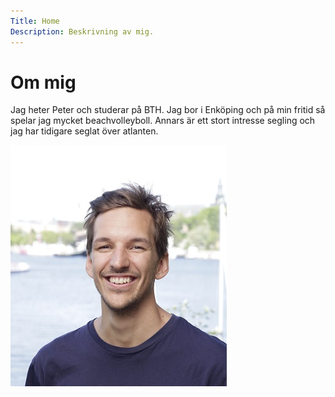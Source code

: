 ```yaml
---
Title: Home
Description: Beskrivning av mig.
---
```


Om mig
==========================

Jag heter Peter och studerar på BTH. Jag bor i Enköping och på min fritid så spelar jag mycket beachvolleyboll. Annars är ett stort intresse segling och jag har tidigare seglat över atlanten.

![Profilbild](assets/img/me.jpg)
